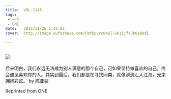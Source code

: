 ```yaml
---
title:	VOL.1145
tags:
 - 一个
 - ONE
date:	2015/11/26 1:42:02
cover:	http://image.wufazhuce.com/FmYbpvYcNhul-GH1ijfYJb6a9edi

---
```

![](http://image.wufazhuce.com/FmYbpvYcNhul-GH1ijfYJb6a9edi)
---

后来明白，我们永远无法成为别人满意的那个自己，可如果坚持做喜欢的自己，终会遇见喜欢你的人。其实到最后，我们都是在寻找同类，就像溪流汇入江海，光束拥抱彩虹。 by 陈亚豪
 
Reprinted from ONE

